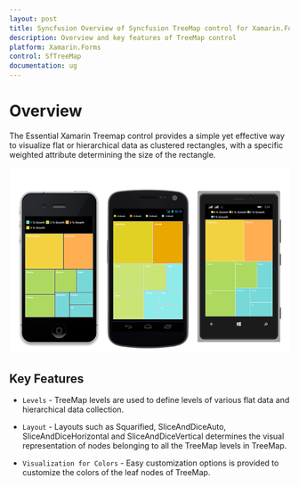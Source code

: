 ```yaml
---
layout: post
title: Syncfusion Overview of Syncfusion TreeMap control for Xamarin.Forms
description: Overview and key features of TreeMap control
platform: Xamarin.Forms
control: SfTreeMap
documentation: ug
---
```


# Overview

The Essential Xamarin Treemap control provides a simple yet effective way to visualize flat or hierarchical data as clustered rectangles, with a specific weighted attribute determining the size of the rectangle.

![](Getting-Started_images/img2.png)

## Key Features

* `Levels` - TreeMap levels are used to define levels of various flat data and hierarchical data collection.
 
* `Layout` - Layouts such as Squarified, SliceAndDiceAuto, SliceAndDiceHorizontal and SliceAndDiceVertical determines the visual representation of nodes belonging to all the TreeMap levels in TreeMap.
 
* `Visualization for Colors` - Easy customization options is provided to customize the colors of the leaf nodes of TreeMap.



